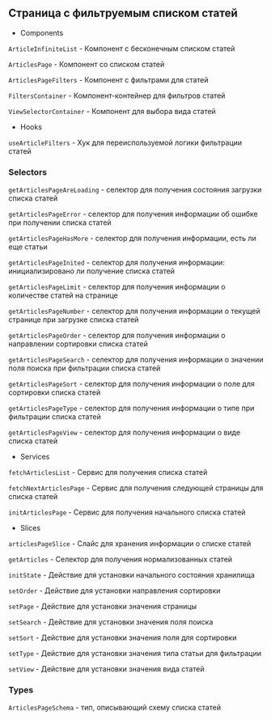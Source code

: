 ## Страница с фильтруемым списком статей

- Components

`ArticleInfiniteList` - Компонент с бесконечным списком статей 

`ArticlesPage` - Компонент со списком статей

`ArticlesPageFilters` - Компонент с фильтрами для статей

`FiltersContainer` - Компонент-контейнер для фильтров статей

`ViewSelectorContainer` - Компонент для выбора вида статей

- Hooks

`useArticleFilters` - Хук для переиспользуемой логики фильтрации статей

### Selectors

`getArticlesPageAreLoading` - селектор для получения состояния загрузки списка статей

`getArticlesPageError` - селектор для получения информации об ошибке при получении списка статей

`getArticlesPageHasMore` - селектор для получения информации, есть ли еще статьи

`getArticlesPageInited` - селектор для получения информации: инициализировано ли получение списка статей

`getArticlesPageLimit` - селектор для получения информации о количестве статей на странице

`getArticlesPageNumber` - селектор для получения информации о текущей странице при загрузке списка статей

`getArticlesPageOrder` - селектор для получения информации о направлении сортировки списка статей

`getArticlesPageSearch` - селектор для получения информации о значении поля поиска при фильтрации списка статей

`getArticlesPageSort` - селектор для получения информации о поле для сортировки списка статей

`getArticlesPageType` - селектор для получения информации о типе при фильтрации списка статей

`getArticlesPageView` - селектор для получения информации о виде списка статей

- Services

`fetchArticlesList` - Сервис для получения списка статей

`fetchNextArticlesPage` - Сервис для получения следующей страницы для списка статей

`initArticlesPage` - Сервис для получения начального списка статей

- Slices

`articlesPageSlice` - Слайс для хранения информации о списке статей

`getArticles` - Селектор для получения нормализованных статей

`initState` - Действие для установки начального состояния хранилища

`setOrder` - Действие для установки направления сортировки

`setPage` - Действие для установки значения страницы

`setSearch` - Действие для установки значения поля поиска

`setSort` - Действие для установки значения поля для сортировки

`setType` - Действие для установки значения типа статьи для фильтрации

`setView` - Действие для установки значения вида статей

### Types

`ArticlesPageSchema` - тип, описывающий схему списка статей

